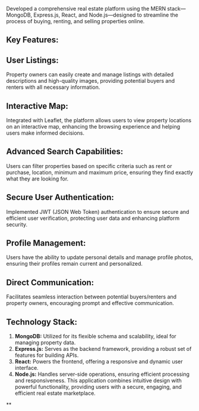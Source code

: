 Developed a comprehensive real estate platform using the MERN stack—MongoDB, Express.js, React, and Node.js—designed to streamline the process of buying, renting, and selling properties online.

## Key Features:
## User Listings:
Property owners can easily create and manage listings with detailed descriptions and high-quality images, providing potential buyers and renters with all necessary information.

## Interactive Map:
Integrated with Leaflet, the platform allows users to view property locations on an interactive map, enhancing the browsing experience and helping users make informed decisions.

## Advanced Search Capabilities:
Users can filter properties based on specific criteria such as rent or purchase, location, minimum and maximum price, ensuring they find exactly what they are looking for.

## Secure User Authentication:
Implemented JWT (JSON Web Token) authentication to ensure secure and efficient user verification, protecting user data and enhancing platform security.

## Profile Management:
Users have the ability to update personal details and manage profile photos, ensuring their profiles remain current and personalized.

## Direct Communication:
Facilitates seamless interaction between potential buyers/renters and property owners, encouraging prompt and effective communication.

## Technology Stack:
1. **MongoDB:** Utilized for its flexible schema and scalability, ideal for managing property data.
2. **Express.js:** Serves as the backend framework, providing a robust set of features for building APIs.
3. **React:** Powers the frontend, offering a responsive and dynamic user interface.
4. **Node.js:** Handles server-side operations, ensuring efficient processing and responsiveness.
This application combines intuitive design with powerful functionality, providing users with a secure, engaging, and efficient real estate marketplace.








**
